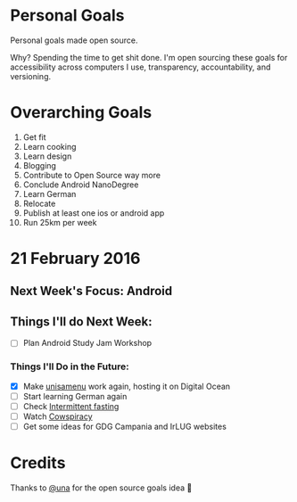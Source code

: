 Personal Goals
==============

Personal goals made open source.

Why? Spending the time to get shit done. I'm open sourcing these goals for accessibility across computers I use, transparency, accountability, and versioning.

# Overarching Goals

1. Get fit
2. Learn cooking
3. Learn design
4. Blogging
5. Contribute to Open Source way more
6. Conclude Android NanoDegree
7. Learn German
8. Relocate
9. Publish at least one ios or android app
10. Run 25km per week

# 21 February 2016

## Next Week's Focus: Android

## Things I'll do Next Week:
- [ ] Plan Android Study Jam Workshop


### Things I'll Do in the Future:

- [x] Make [unisamenu](http://unisamenu.it/) work again, hosting it on Digital Ocean
- [ ] Start learning German again
- [ ] Check [Intermittent fasting](http://jamesclear.com/the-beginners-guide-to-intermittent-fasting)
- [ ] Watch [Cowspiracy](http://www.cowspiracy.com/)
- [ ] Get some ideas for GDG Campania and IrLUG websites

# Credits

Thanks to [@una](https://github.com/una) for the open source goals idea 🎉
